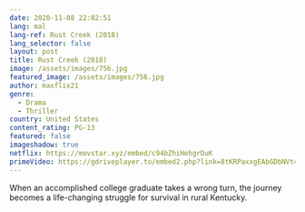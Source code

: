 ```yaml
---
date: 2020-11-08 22:02:51
lang: mal
lang-ref: Rust Creek (2018)
lang_selector: false
layout: post
title: Rust Creek (2018)
image: /assets/images/756.jpg
featured_image: /assets/images/756.jpg
author: maxflix21
genre:
  - Drama
  - Thriller
country: United States
content_rating: PG-13
featured: false
imageshadow: true
netflix: https://movstar.xyz/embed/c94bZhiHehgrDuK
primeVideo: https://gdriveplayer.to/embed2.php?link=8tKRPaxxgEAbGDbNVt4uCgEWMAKUbfivQ%252FVBV8zV8kMG4aKkSq%252BbPvyeOoO8e1Y%252BvU57ikHDGvyJGBy%252Bonobe319FiImnqNNy03IvsE1EiKAjUie4PBawQob7kPnoMlIh5G0PhK8XX7Jtl03JQHFGRrNNTT6CHJObAygUzotg1I0R2n0mSou4ihIMCN0lB3e4%253D
---
```

When an accomplished college graduate takes a wrong turn, the journey becomes a life-changing struggle for survival in rural Kentucky.